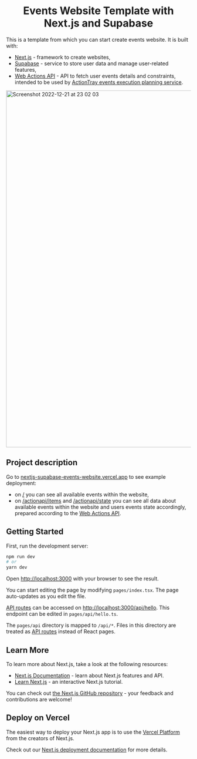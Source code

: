 <h1 align="center">Events Website Template with Next.js and Supabase</h1>

This is a template from which you can start create events website. It is built with:
- [Next.js](https://nextjs.org/) - framework to create websites,
- [Supabase](https://supabase.com) - service to store user data and manage user-related features,
- [Web Actions API](https://github.com/actiontray/web-actions-api) - API to fetch user events details and constraints, intended to be used by [ActionTray events execution planning service](https://actiontray.vercel.app).

<img width="972" alt="Screenshot 2022-12-21 at 23 02 03" src="https://user-images.githubusercontent.com/9825562/209010806-bb638fdc-8f06-487d-ae33-c900d5e8f71d.png">

## Project description

Go to [nextjs-supabase-events-website.vercel.app](https://nextjs-supabase-events-website.vercel.app) to see example deployment:

- on [/](https://nextjs-supabase-events-website.vercel.app/) you can see all available events within the website,
- on [/actionapi/items](https://nextjs-supabase-events-website.vercel.app/actionapi/items) and [/actionapi/state](https://nextjs-supabase-events-website.vercel.app/actionapi/state) you can see all data about available events within the website and users events state accordingly, prepared according to the [Web Actions API](https://github.com/actiontray/web-actions-api).


## Getting Started

First, run the development server:

```bash
npm run dev
# or
yarn dev
```

Open [http://localhost:3000](http://localhost:3000) with your browser to see the result.

You can start editing the page by modifying `pages/index.tsx`. The page auto-updates as you edit the file.

[API routes](https://nextjs.org/docs/api-routes/introduction) can be accessed on [http://localhost:3000/api/hello](http://localhost:3000/api/hello). This endpoint can be edited in `pages/api/hello.ts`.

The `pages/api` directory is mapped to `/api/*`. Files in this directory are treated as [API routes](https://nextjs.org/docs/api-routes/introduction) instead of React pages.

## Learn More

To learn more about Next.js, take a look at the following resources:

- [Next.js Documentation](https://nextjs.org/docs) - learn about Next.js features and API.
- [Learn Next.js](https://nextjs.org/learn) - an interactive Next.js tutorial.

You can check out [the Next.js GitHub repository](https://github.com/vercel/next.js/) - your feedback and contributions are welcome!

## Deploy on Vercel

The easiest way to deploy your Next.js app is to use the [Vercel Platform](https://vercel.com/new?utm_medium=default-template&filter=next.js&utm_source=create-next-app&utm_campaign=create-next-app-readme) from the creators of Next.js.

Check out our [Next.js deployment documentation](https://nextjs.org/docs/deployment) for more details.
